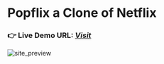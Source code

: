 # Popflix a Clone of Netflix

### **👉 Live Demo URL:** <a href="https://shreyash00007.github.io/Popflix/">**_Visit_**</a>

![site_preview](/assets/preview.svg)
